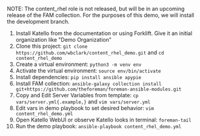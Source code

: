 NOTE: The content_rhel role is not released, but will be in an upcoming release of the FAM collection. For the purposes of this demo, we will install the development branch.

1. Install Katello from the documentation or using Forklift. Give it an initial organization like "Demo Organization"
2. Clone this project: `git clone https://github.com/wbclark/content_rhel_demo.git` and `cd content_rhel_demo`
3. Create a virtual environment: `python3 -m venv env`
4. Activate the virtual environment: `source env/bin/activate`
5. Install dependencies: `pip install ansible apypie`
6. Install FAM collection: `ansible-galaxy collection install git+https://github.com/theforeman/foreman-ansible-modules.git`
7. Copy and Edit Server Variables from template: `cp vars/server.yml{.example,}` and `vim vars/server.yml`
8. Edit vars in demo playbook to set desired behavior: `vim content_rhel_demo.yml`
9. Open Katello WebUI or observe Katello looks in terminal: `foreman-tail`
10. Run the demo playbook: `ansible-playbook content_rhel_demo.yml`
